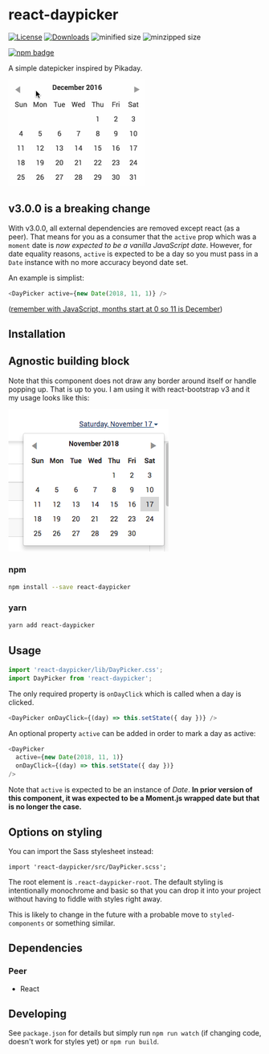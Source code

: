 # react-daypicker

[![License][license-image]][license-url]
[![Downloads][downloads-image]][downloads-url]
![minified size](https://badgen.net/bundlephobia/min/react-daypicker)
![minzipped size](https://badgen.net/bundlephobia/minzip/react-daypicker)

[![npm badge][npm-badge-png]][package-url]

A simple datepicker inspired by Pikaday.

![DayPicker](react-daypicker.gif)

## v3.0.0 is a breaking change

With v3.0.0, all external dependencies are removed except react (as a peer). That means for you
as a consumer that the `active` prop which was a `moment` date is *now expected to be a vanilla
JavaScript date*. However, for date equality reasons, `active` is expected to be a day so you
must pass in a `Date` instance with no more accuracy beyond date set.

An example is simplist:

```javascript
<DayPicker active={new Date(2018, 11, 1)} />
```
([remember with JavaScript, months start at 0 so 11 is December](https://developer.mozilla.org/en-US/docs/Web/JavaScript/Reference/Global_Objects/Date/getMonth))

## Installation

## Agnostic building block

Note that this component does not draw any border around itself or handle popping
up. That is up to you. I am using it with react-bootstrap v3 and it my usage looks
like this:

![Usage](usage.png)

### npm
```sh
npm install --save react-daypicker
```

### yarn
```sh
yarn add react-daypicker
```

## Usage

```javascript
import 'react-daypicker/lib/DayPicker.css';
import DayPicker from 'react-daypicker';
```

The only required property is `onDayClick` which is called when a day is clicked.

```javascript
<DayPicker onDayClick={(day) => this.setState({ day })} />
```

An optional property `active` can be added in order to mark a day as active:

```javascript
<DayPicker
  active={new Date(2018, 11, 1)}
  onDayClick={(day) => this.setState({ day })}
/>
```

Note that `active` is expected to be an instance of *Date*. **In prior version of this
component, it was expected to be a Moment.js wrapped date but that is no longer the
case.**

## Options on styling

You can import the Sass stylesheet instead:

```
import 'react-daypicker/src/DayPicker.scss';
```

The root element is `.react-daypicker-root`. The default styling is
intentionally monochrome and basic so that you can drop it into your project
without having to fiddle with styles right away.

This is likely to change in the future with a probable move to `styled-components` or
something similar.

## Dependencies

### Peer

* React

## Developing

See `package.json` for details but simply run `npm run watch` (if changing code,
doesn't work for styles yet) or `npm run build`.

[package-url]: https://npmjs.org/package/react-daypicker
[npm-version-svg]: http://versionbadg.es/cymen/react-daypicker.svg
[npm-badge-png]: https://nodei.co/npm/react-daypicker.png?downloads=true&stars=true
[license-image]: http://img.shields.io/npm/l/react-daypicker.svg
[license-url]: LICENSE
[downloads-image]: http://img.shields.io/npm/dm/react-daypicker.svg
[downloads-url]: http://npm-stat.com/charts.html?package=react-daypicker
